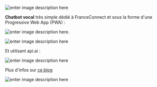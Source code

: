 ![enter image description here](https://franceconnect.gouv.fr/images/fc_logo_v2.png)

**Chatbot vocal** très simple dédié à FranceConnect et sous la forme d'une Progressive Web App (PWA) :

![enter image description here](https://jaanus.com/images/voicebot-components.png).

![enter image description here](http://insanelab.com/wp-content/uploads/2017/01/progressive-web-apps-infographic-1120x1680.jpg)

Et utilisant api.ai :

![enter image description here](https://jaanus.com/images/voicebot-backend.png)

Plus d'infos sur [ce blog](https://jaanus.com/api-ai-voicebot/)

![enter image description here](https://jaanus.com/images/voicebot-frontend-statemachine.jpg)
